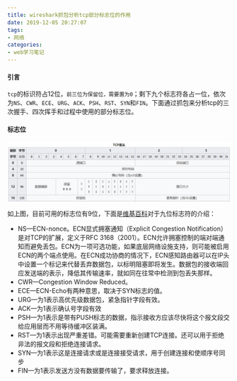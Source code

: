 ```yaml
---
title: wireshark抓包分析tcp部分标志位的作用
date: 2019-12-05 20:27:07
tags:
- 网络
categories:
- web学习笔记
---
```


#### 引言 ####

`tcp`的标识符占12位，`前三位为保留位，需要置为0`；剩下九个标志符各占一位，依次为`NS`、`CWR`、`ECE`、`URG`、`ACK`、`PSH`、`RST`、`SYN`和`FIN`。下面通过抓包来分析tcp的三次握手、四次挥手和过程中使用的部分标志位。

<!-- more -->

#### 标志位 ####

<img src="simple-wireshark-tcp-flags/20191205215043.png" class="nofancybox" />

如上图，目前可用的标志位有9位，下面是[维基百科](https://zh.wikipedia.org/wiki/%E4%BC%A0%E8%BE%93%E6%8E%A7%E5%88%B6%E5%8D%8F%E8%AE%AE)对于九位标志符的介绍：
- NS—ECN-nonce。ECN显式拥塞通知（Explicit Congestion Notification）是对TCP的扩展，定义于RFC 3168（2001）。ECN允许拥塞控制的端对端通知而避免丢包。ECN为一项可选功能，如果底层网络设施支持，则可能被启用ECN的两个端点使用。在ECN成功协商的情况下，ECN感知路由器可以在IP头中设置一个标记来代替丢弃数据包，以标明阻塞即将发生。数据包的接收端回应发送端的表示，降低其传输速率，就如同在往常中检测到包丢失那样。
- CWR—Congestion Window Reduced。
- ECE—ECN-Echo有两种意思，取决于SYN标志的值。
- URG—为1表示高优先级数据包，紧急指针字段有效。
- ACK—为1表示确认号字段有效
- PSH—为1表示是带有PUSH标志的数据，指示接收方应该尽快将这个报文段交给应用层而不用等待缓冲区装满。
- RST—为1表示出现严重差错。可能需要重新创建TCP连接。还可以用于拒绝非法的报文段和拒绝连接请求。
- SYN—为1表示这是连接请求或是连接接受请求，用于创建连接和使顺序号同步
- FIN—为1表示发送方没有数据要传输了，要求释放连接。


